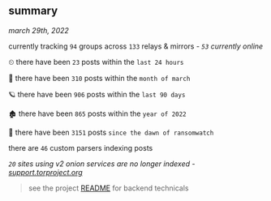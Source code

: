 
## summary
_march 29th, 2022_

currently tracking `94` groups across `133` relays & mirrors - _`53` currently online_

⏲ there have been `23` posts within the `last 24 hours`

🦈 there have been `310` posts within the `month of march`

🪐 there have been `906` posts within the `last 90 days`

🏚 there have been `865` posts within the `year of 2022`

🦕 there have been `3151` posts `since the dawn of ransomwatch`

there are `46` custom parsers indexing posts

_`20` sites using v2 onion services are no longer indexed - [support.torproject.org](https://support.torproject.org/onionservices/v2-deprecation/)_

> see the project [README](https://github.com/thetanz/ransomwatch#ransomwatch--) for backend technicals
